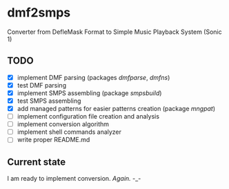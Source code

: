 # dmf2smps

Converter from DefleMask Format to Simple Music Playback System (Sonic 1)

## TODO
- [x] implement DMF parsing (packages *dmfparse*, *dmfns*)
- [x] test DMF parsing
- [x] implement SMPS assembling (package *smpsbuild*)
- [x] test SMPS assembling
- [x] add managed patterns for easier patterns creation (package *mngpat*)
- [ ] implement configuration file creation and analysis
- [ ] implement conversion algorithm
- [ ] implement shell commands analyzer
- [ ] write proper README.md

## Current state

I am ready to implement conversion. _Again._ -\_-
